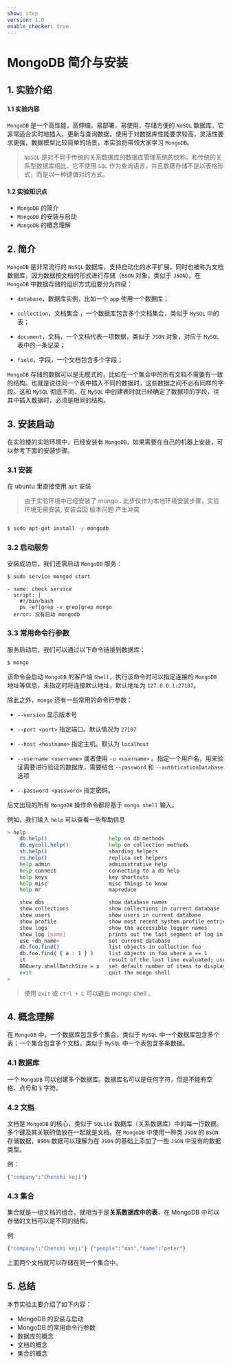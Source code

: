 ```yaml
---
show: step
version: 1.0
enable_checker: true
---
```

# MongoDB 简介与安装

## 1. 实验介绍

#### 1.1 实验内容

`MongoDB` 是一个高性能，高伸缩，易部署，易使用，存储方便的 `NoSQL` 数据库，它非常适合实时地插入，更新与查询数据。使用于对数据库性能要求较高，灵活性要求更强，数据模型比较简单的场景。本实验将带领大家学习 `MongoDB`。

> `NoSQL` 是对不同于传统的关系数据库的数据库管理系统的统称。和传统的关系型数据库相比，它不使用 `SQL` 作为查询语言，并且数据存储不是以表格形式，而是以一种键值对的方式。

#### 1.2 实验知识点

+ `MongoDB` 的简介
+ `MongoDB` 的安装与启动
+ `MongoDB` 的概念理解

## 2. 简介

`MongoDB` 是非常流行的 `NoSQL` 数据库，支持自动化的水平扩展，同时也被称为文档数据库，因为数据按文档的形式进行存储（`BSON` 对象，类似于 `JSON`）。在 `MongoDB` 中数据存储的组织方式组要分为四级：

+ `database`，数据库实例，比如一个 `app` 使用一个数据库； 

+ `collection`，文档集合 ，一个数据库包含多个文档集合，类似于 `MySQL` 中的表；

+ `document`，文档，一个文档代表一项数据，类似于 `JSON` 对象，对应于 `MySQL` 表中的一条记录；

+ `field`，字段，一个文档包含多个字段；

`MongoDB` 存储的数据可以是无模式的，比如在一个集合中的所有文档不需要有一致的结构。也就是说往同一个表中插入不同的数据时，这些数据之间不必有同样的字段。这和 `MySQL` 彻底不同，在 `MySQL` 中创建表时就已经确定了数据项的字段，往其中插入数据时，必须是相同的结构。

## 3. 安装启动

在实验楼的实验环境中，已经安装有 `MongoDB`，如果需要在自己的机器上安装，可以参考下面的安装步骤。

### 3.1 安装

在 ubuntu 里直接使用 `apt` 安装
> 由于实验环境中已经安装了 mongo . 此步仅作为本地环境安装步骤，实验环境无需安装,
> 安装会因 版本问题 产生冲突

```bash

$ sudo apt-get install -y mongodb
```

### 3.2 启动服务

安装成功后，我们还需启动 `MongoDB` 服务：

```bash
$ sudo service mongod start
```

```checker
- name: check service
  script: |
    #!/bin/bash
	ps -ef|grep -v grep|grep mongo
  error: 没有启动 mongodb
```

### 3.3 常用命令行参数

服务启动后，我们可以通过以下命令链接到数据库：

```bash
$ mongo
```

该命令会启动 `MongoDB` 的客户端 `Shell`，执行该命令时可以指定连接的 `MongoDB` 地址等信息，未指定时将连接默认地址，默认地址为 `127.0.0.1:27107`。

除此之外，`mongo` 还有一些常用的命令行参数：

+ `--version` 显示版本号

+ `--port <port>` 指定端口。默认情况为 `27107`

+ `--host <hostname>` 指定主机。默认为 `localhost`

+ `--username <username>` 或者使用 `-u <username>` 。指定一个用户名，用来验证需要进行验证的数据库，需要结合 `--password` 和 `--authticationDatabase` 选项

+ `--password <password>` 指定密码。

后文出现的所有 `MongoDB` 操作命令都将基于 `mongo shell` 输入。

例如，我们输入 `help` 可以查看一些帮助信息

```bash
> help
    db.help()                    help on db methods
    db.mycoll.help()             help on collection methods
    sh.help()                    sharding helpers
    rs.help()                    replica set helpers
    help admin                   administrative help
    help connect                 connecting to a db help
    help keys                    key shortcuts
    help misc                    misc things to know
    help mr                      mapreduce

    show dbs                     show database names
    show collections             show collections in current database
    show users                   show users in current database
    show profile                 show most recent system.profile entries with time >= 1ms
    show logs                    show the accessible logger names
    show log [name]              prints out the last segment of log in memory, 'global' is default
    use <db_name>                set current database
    db.foo.find()                list objects in collection foo
    db.foo.find( { a : 1 } )     list objects in foo where a == 1
    it                           result of the last line evaluated; use to further iterate
    DBQuery.shellBatchSize = x   set default number of items to display on shell
    exit                         quit the mongo shell
>
```

> 使用 `exit` 或 `ctrl + C` 可以退出 mongo shell 。

## 4. 概念理解

在 `MongoDB` 中，一个数据库包含多个集合，类似于 `MySQL` 中一个数据库包含多个表；一个集合包含多个文档，类似于 `MySQL` 中一个表包含多条数据。

### 4.1 数据库

一个 `MongoDB` 可以创建多个数据库。数据库名可以是任何字符，但是不能有空格、点号和 `$` 字符。

### 4.2 文档

文档是 `MongoDB` 的核心，类似于 `SQLite` 数据库（关系数据库）中的每一行数据。多个键及其关联的值放在一起就是文档。在 `MongoDB` 中使用一种类 `JSON` 的 `BSON` 存储数据，`BSON` 数据可以理解为在 `JSON` 的基础上添加了一些 `JSON` 中没有的数据类型。

例：

```bash
{"company":"Chenshi keji"}
```

### 4.3 集合

集合就是一组文档的组合，就相当于是**关系数据库中的表**，在 MongoDB 中可以存储的文档可以是不同的结构。

例:

```bash
{"company":"Chenshi keji"} {"people":"man","name":"peter"}
```

上面两个文档就可以存储在同一个集合中。

## 5. 总结

本节实验主要介绍了如下内容：

+ MongoDB 的安装与启动
+ MongoDB 的常用命令行参数
+ 数据库的概念
+ 文档的概念
+ 集合的概念